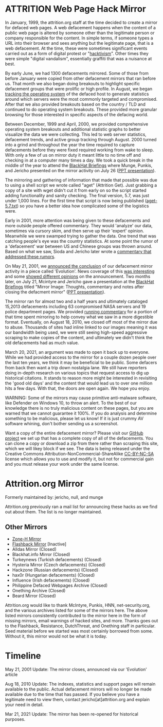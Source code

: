 # ATTRITION Web Page Hack Mirror

In January, 1999, the attrition.org staff at the time decided to create a mirror for defaced web pages. A web defacement happens when the content of a public web page is altered by someone other than the legitimate person or company responsible for the content. In simple terms, if someone types a URL into their browser and sees anything but the legitimate page, that is a web defacement. At the time, these were sometimes significant events carried out as a form of digital protest or "[hacktivism](https://en.wikipedia.org/wiki/Hacktivism)". Other times they were simple "digital vandalism", essentially graffiti that was a nuisance at best.

By early June, we had 1300 defacements mirrored. Some of those from before January were copied from other defacement mirrors that ran before us. That month we also began doing breakouts to highlight specific defacement groups that were prolific or high profile. In August, we began [tracking the operating system](https://attrition.org/news/content/99-08-05.001.html) of the defaced host to generate statistics around which servers were the most commonly targeted and compromised. After that we also provided breakouts based on the country / TLD and continued to do operating system breakouts. These provided more granular browsing for those interested in specific aspects of the defacing world.

Between December, 1999 and April, 2000, we provided comprehensive operating system breakouts and additional statistic graphs to better visualize the data we were collecting. This led to web server statistics, defacement trends, and active group tracking through August. 2000 turned into a grind and throughout the year the time required to capture defacements before they were fixed required working from wake to sleep. With only a few of us on mirror duty it meant little to no time off and checking in at a computer many times a day. We took a quick break in the middle of the year to attend the [BlackHat Briefings](https://www.blackhat.com/html/bh-media-archives/bh-archives-2000.html) where Munge, Punkis, and Jericho presented on the mirror activity on July 26 ([PPT presentation](https://attrition.org/security/conferences/BH-2000-fff-public.ppt)).

The mirroring and gathering of information that made that possible was due to using a shell script we wrote called "aget" (Attrition Get). Just grabbing a copy of a site with wget didn't cut it from early on so the script started adding functionality and sanity checking. The final version, 5.7, was just under 1,000 lines. For the first time that script is now being published ([aget-5.7.txt](https://attrition.org/mirror/aget-5.7.txt)) so you have a better idea how complicated some of the logistics were.

Early in 2001, more attention was being given to these defacements and more outside people offered commentary. They would 'analyze' our data, sometimes via cursory skim, and then serve up their 'expert' opinion. Meanwhile we were swamped trying to gather the data. One trend that was catching people's eye was the country statistics. At some point the rumor of a 'defacement' war between US and Chinese groups was thrown around. Based on what we saw, Sioda and Jericho later wrote a [commentary that addressed these rumors](https://attrition.org/security/commentary/cn-us-war.html).

On May 21, 2001, we [announced the conclusion](https://attrition.org/news/content/01-05-21.001.html) of our defacement mirror activity in a piece called 'Evolution'. News coverage of this [was interesting](https://www.wired.com/2001/05/attrition-offs-its-hacker-monitor/) and some [showed different opinions](https://www.computerworld.com/article/2582627/attrition-org-stops-mirroring-web-site-defacements.html) on the announcement. Two months later, on July 21, Mcintyre and Jericho gave a presentation at the [BlackHat Briefings](https://www.blackhat.com/html/bh-usa-01/bh-usa-01-schedule.html) titled "Mirror Image: Thoughts, commentary and notes after closing the defacment mirror" ([PPT presentation](https://attrition.org/security/conferences/BH-2001-MirrorImage-public.ppt)).

The mirror ran for almost two and a half years and ultimately cataloged 15,2013 defacements including 63 compromised NASA servers and 19 police department pages. We provided [running commentary](https://attrition.org/security/commentary/) for a portion of that time spent mirroring to help convey what we saw in a more digestible format. Eventually, on August 18, 2010, we closed off most of the mirror due to abuse. Thousands of sites had inline linked to our images meaning it was our bandwidth being used, we were still seeing high-speed aggressive scraping to make copies of the content, and ultimately we didn't think the old defacements had as much value.

March 20, 2021, an argument was made to open it back up to everyone. While we had provided access to the mirror for a couple dozen people over the last ten years, we think it may be beneficial to be public. Some defacers from back then want a trip down nostalgia lane. We still have reporters doing in-depth research on various topics that request access to dig up historical citations. It stands to reason more might be interested in revisiting the 'good old days' and the content that would lead us to over one million hits a few days. With that, the doors are open again. We hope you enjoy.

WARNING: Some of the mirrors may cause primitive anti-malware software, like Defender on Windows 10, to throw an alert. To the best of our knowledge there is no truly malicious content on these pages, but you are warned that we cannot guarantee it 100%. If you do analysis and determine something to be malicious, please let us know! If it is just crummy AV software whining, don't bother sending us a screenshot.

Want a copy of the entire defacement mirror? Please visit our [GitHub project](https://github.com/attrition-org/web-hack-mirror/) we set up that has a complete copy of all of the defacements. You can clone a copy or download a zip from there rather than scraping this site, which we will likey block if we see. The data is being released under the
Creative Commons Attribution-NonCommercial-ShareAlike [CC-BY-NC-SA](https://creativecommons.org/licenses/by-nc-sa/4.0/legalcode) license which allows you to use and modify it,
but not for commercial gain and you must release your work under the same license.

# Attrition.org Mirror

Formerly maintained by: jericho, null, and munge

Attrition.org previously ran a mail list for announcing these hacks as we find out about them. The list is no longer maintained.

## Other Mirrors

* [Zone-H Mirror](http://www.zone-h.org/)
* [Flashback Mirror](http://www.flashback.se/hack/) [Inactive]
* Alldas Mirror (Closed)
* Blackhat.info Mirror (Closed)
* Turkeynews (Turkish defacements) (Closed)
* Hysteria Mirror (Czech defacements) (Closed)
* Hackzone (Russian defacements) (Closed)
* hax0r (Hungarian defacements) (Closed)
* Influence (Irish defacements) (Closed)
* Philippine Defaced Webpages Archive (Closed)
* Onething Archive (Closed)
* Beard Mirror (Closed)

Attrition.org would like to thank McIntyre, Punkis, HNN, net-security.org, and the various archives listed for some of the mirrors here. The above listed mirrors consistently contributed to the mirror here in the form of missing mirrors, email warnings of hacked sites, and more. Thanks goes out to the Flashback, Resistance, DutchThreat, and Onething staff in particular. Seed material before we started was most certainly borrowed from some. Without it, this mirror would not be what it is today.

# Timeline

May 21, 2001 Update: The mirror closes, announced via our 'Evolution' article

Aug 18, 2010 Update: The indexes, statistics and support pages will remain available to the public. Actual defacement mirrors will no longer be made available due to the time that has passed. If you believe you have a legitimate need to view them, contact jericho[at]attrition.org and explain your need in detail.

Mar 21, 2021 Update: The mirror has been re-opened for historical purposes.
